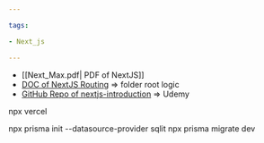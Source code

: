 ```yaml
---

tags:

- Next_js

---
```


- [[Next_Max.pdf| PDF of NextJS]]
- [DOC of NextJS Routing](https://nextjs.org/docs/app/building-your-application/routing) => folder root logic
- [GitHub Repo of nextjs-introduction](https://github.com/academind/react-complete-guide-code/tree/23-nextjs-introduction/code/19-finished) => Udemy

npx vercel

npx prisma init --datasource-provider sqlit
npx prisma migrate dev

